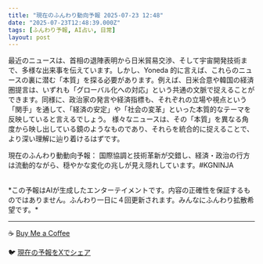 ```yaml
---
title: "現在のふんわり動向予報 2025-07-23 12:48"
date: "2025-07-23T12:48:39.000Z"
tags: [ふんわり予報, AI占い, 日常]
layout: post
---
```


最近のニュースは、首相の退陣表明から日米貿易交渉、そして宇宙開発技術まで、多様な出来事を伝えています。しかし、Yoneda 的に言えば、これらのニュースの裏に潜む「本質」を探る必要があります。例えば、日米合意や韓国の経済圏提言は、いずれも「グローバル化への対応」という共通の文脈で捉えることができます。同様に、政治家の発言や経済指標も、それぞれの立場や視点という「関手」を通して、「経済の安定」や「社会の変革」といった本質的なテーマを反映していると言えるでしょう。  様々なニュースは、その「本質」を異なる角度から映し出している鏡のようなものであり、それらを統合的に捉えることで、より深い理解に辿り着けるはずです。


現在のふんわり動動向予報：
国際協調と技術革新が交錯し、経済・政治の行方は流動的ながら、穏やかな変化の兆しが見え隠れしています。#KGNINJA

<br>
*この予報はAIが生成したエンターテイメントです。内容の正確性を保証するものではありません。ふんわり一日に４回更新されます。みんなにふんわり拡散希望です。*

---
☕️ [Buy Me a Coffee](https://www.buymeacoffee.com/kgninja)

🐦 [現在の予報をXでシェア](https://twitter.com/intent/tweet?text=%E7%8F%BE%E5%9C%A8%E3%81%AE%E3%81%B5%E3%82%93%E3%82%8F%E3%82%8A%E4%BA%88%E5%A0%B1%3A%20%E3%80%8C%E6%9C%80%E8%BF%91%E3%81%AE%E3%83%8B%E3%83%A5%E3%83%BC%E3%82%B9%E3%81%AF%E3%80%81%E9%A6%96%E7%9B%B8%E3%81%AE%E9%80%80%E9%99%A3%E8%A1%A8%E6%98%8E%E3%81%8B%E3%82%89%E6%97%A5%E7%B1%B3%E8%B2%BF%E6%98%93%E4%BA%A4%E6%B8%89%E3%80%81%E3%81%9D%E3%81%97%E3%81%A6%E5%AE%87%E5%AE%99%E9%96%8B%E7%99%BA%E6%8A%80%E8%A1%93%E3%81%BE%E3%81%A7%E3%80%81%E5%A4%9A%E6%A7%98%E3%81%AA%E5%87%BA%E6%9D%A5%E4%BA%8B%E3%82%92%E4%BC%9D%E3%81%88%E3%81%A6%E3%81%84%E3%81%BE%E3%81%99%E3%80%82%E3%80%8D%23KGNINJA%20%E7%B6%9A%E3%81%8D%E3%81%AF%E3%83%96%E3%83%AD%E3%82%B0%E3%81%A7%EF%BC%81%F0%9F%91%87&url=https%3A%2F%2Fkg-ninja.github.io%2FFunwariyoso%2F)
